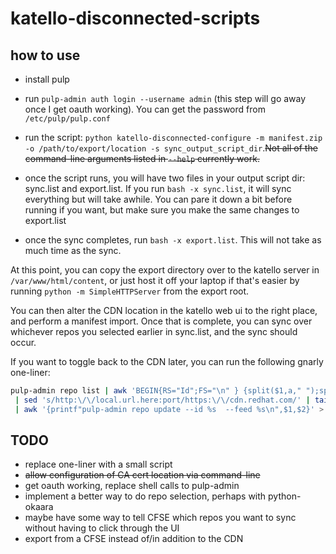 katello-disconnected-scripts
============================

how to use
----------

* install pulp
* run `pulp-admin auth login --username admin` (this step will go away once I get oauth working). You can get the password from `/etc/pulp/pulp.conf`
* run the script: `python katello-disconnected-configure -m manifest.zip -o /path/to/export/location -s sync_output_script_dir`.<del>Not all of the command-line arguments listed in `--help` currently work.</del>

* once the script runs,  you will have two files in your output script dir: sync.list and export.list. If you run `bash -x sync.list`, it will sync everything but will take awhile. You can pare it down a bit before running if you want, but make sure you make the same changes to export.list
* once the sync completes, run `bash -x export.list`. This will not take as much time as the sync.

At this point, you can copy the export directory over to the katello server in `/var/www/html/content`, or just host it off your laptop if that's easier by running `python -m SimpleHTTPServer` from the export root.

You can then alter the CDN location in the katello web ui to the right place, and perform a manifest import. Once that is complete, you can sync over whichever repos you selected earlier in sync.list, and the sync should occur.

If you want to toggle back to the CDN later, you can run the following gnarly one-liner:
```bash
pulp-admin repo list | awk 'BEGIN{RS="Id";FS="\n" } {split($1,a," ");split($4,b," ");printf"%s\t%s\n",a[1],b[3] }' \
 | sed 's/http:\/\/local.url.here:port/https:\/\/cdn.redhat.com/' | tail -n +2 \
 | awk '{printf"pulp-admin repo update --id %s  --feed %s\n",$1,$2}' > cdn.sh; bash -x cdn.sh
```

TODO
----

* replace one-liner with a small script
* <del>allow configuration of CA cert location via command-line</del>
* get oauth working, replace shell calls to pulp-admin
* implement a better way to do repo selection, perhaps with python-okaara
* maybe have some way to tell CFSE which repos you want to sync without having to click through the UI
* export from a CFSE instead of/in addition to the CDN

 

